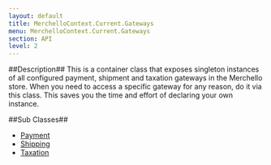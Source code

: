 ```yaml
---
layout: default
title: MerchelloContext.Current.Gateways
menu: MerchelloContext.Current.Gateways
section: API
level: 2
---
```

##Description##
This is a container class that exposes singleton instances of all configured payment, shipment and taxation gateways in the Merchello store.  When you need to access a specific gateway for any reason, do it via this class.  This saves you the time and effort of declaring your own instance.

##Sub Classes##
- [Payment]()
- [Shipping]()
- [Taxation]()